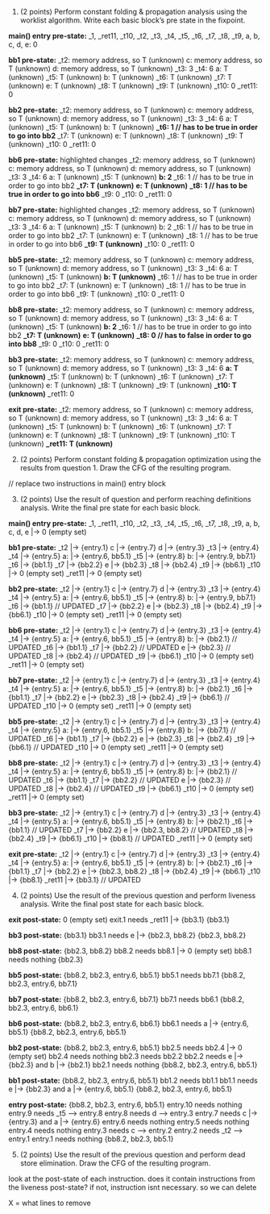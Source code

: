 1. (2 points) Perform constant folding & propagation analysis using the worklist algorithm. Write each basic
block’s pre state in the fixpoint.

**main() entry pre-state:**
_1, _ret11, _t10, _t2, _t3, _t4, _t5, _t6, _t7, _t8, _t9, a, b, c, d, e: 0


**bb1 pre-state:**
_t2: memory address, so T (unknown)
c: memory address, so T (unknown)
d: memory address, so T (unknown)
_t3: 3
_t4: 6
a: T (unknown)
_t5: T (unknown)
b: T (unknown)
_t6: T (unknown)
_t7: T (unknown)
e: T (unknown)
_t8: T (unknown)
_t9: T (unknown)
_t10: 0
_ret11: 0


**bb2 pre-state:**
_t2: memory address, so T (unknown)
c: memory address, so T (unknown)
d: memory address, so T (unknown)
_t3: 3
_t4: 6
a: T (unknown)
_t5: T (unknown)
b: T (unknown)
**_t6: 1 // has to be true in order to go into bb2**
_t7: T (unknown)
e: T (unknown)
_t8: T (unknown)
_t9: T (unknown)
_t10: 0
_ret11: 0


**bb6 pre-state:** highlighted changes
_t2: memory address, so T (unknown)
c: memory address, so T (unknown)
d: memory address, so T (unknown)
_t3: 3
_t4: 6
a: T (unknown)
_t5: T (unknown)
**b: 2**
_t6: 1 // has to be true in order to go into bb2
**_t7: T (unknown)**
**e: T (unknown)**
**_t8: 1 // has to be true in order to go into bb6**
_t9: 0
_t10: 0
_ret11: 0


**bb7 pre-state:** highlighted changes
_t2: memory address, so T (unknown)
c: memory address, so T (unknown)
d: memory address, so T (unknown)
_t3: 3
_t4: 6
a: T (unknown)
_t5: T (unknown)
b: 2
_t6: 1 // has to be true in order to go into bb2
_t7: T (unknown)
e: T (unknown)
_t8: 1 // has to be true in order to go into bb6
**_t9: T (unknown)**
_t10: 0
_ret11: 0


**bb5 pre-state:**
_t2: memory address, so T (unknown)
c: memory address, so T (unknown)
d: memory address, so T (unknown)
_t3: 3
_t4: 6
a: T (unknown)
_t5: T (unknown)
**b: T (unknown)**
_t6: 1 // has to be true in order to go into bb2
_t7: T (unknown)
e: T (unknown)
_t8: 1 // has to be true in order to go into bb6
_t9: T (unknown)
_t10: 0
_ret11: 0


**bb8 pre-state:**
_t2: memory address, so T (unknown)
c: memory address, so T (unknown)
d: memory address, so T (unknown)
_t3: 3
_t4: 6
a: T (unknown)
_t5: T (unknown)
**b: 2**
_t6: 1 // has to be true in order to go into bb2
**_t7: T (unknown)**
**e: T (unknown)**
**_t8: 0 // has to false in order to go into bb8**
_t9: 0
_t10: 0
_ret11: 0


**bb3 pre-state:**
_t2: memory address, so T (unknown)
c: memory address, so T (unknown)
d: memory address, so T (unknown)
_t3: 3
_t4: 6
**a: T (unknown)**
_t5: T (unknown)
b: T (unknown)
_t6: T (unknown)
_t7: T (unknown)
e: T (unknown)
_t8: T (unknown)
_t9: T (unknown)
**_t10: T (unknown)**
_ret11: 0


**exit pre-state:**
_t2: memory address, so T (unknown)
c: memory address, so T (unknown)
d: memory address, so T (unknown)
_t3: 3
_t4: 6
a: T (unknown)
_t5: T (unknown)
b: T (unknown)
_t6: T (unknown)
_t7: T (unknown)
e: T (unknown)
_t8: T (unknown)
_t9: T (unknown)
_t10: T (unknown)
**_ret11: T (unknown)**



2. (2 points) Perform constant folding & propagation optimization using the results from question 1. Draw the
CFG of the resulting program.

// replace two instructions in main() entry block


3. (2 points) Use the result of question and perform reaching definitions analysis. Write the final pre state for
each basic block.

**main() entry pre-state:**
_1, _ret11, _t10, _t2, _t3, _t4, _t5, _t6, _t7, _t8, _t9, a, b, c, d, e |-> 0 (empty set)


**bb1 pre-state:**
_t2    |-> {entry.1}
c      |-> {entry.7}
d      |-> {entry.3}
_t3    |-> {entry.4}
_t4    |-> {entry.5}
a:     |-> {entry.6, bb5.1}
_t5    |-> {entry.8}
b:     |-> {entry.9, bb7.1}
_t6    |-> {bb1.1}
_t7    |-> {bb2.2}
e      |-> {bb2.3}
_t8    |-> {bb2.4}
_t9    |-> {bb6.1}
_t10   |-> 0 (empty set)
_ret11 |-> 0 (empty set)


**bb2 pre-state:**
_t2    |-> {entry.1}
c      |-> {entry.7}
d      |-> {entry.3}
_t3    |-> {entry.4}
_t4    |-> {entry.5}
a:     |-> {entry.6, bb5.1}
_t5    |-> {entry.8}
b:     |-> {entry.9, bb7.1}
_t6    |-> {bb1.1} // UPDATED
_t7    |-> {bb2.2}
e      |-> {bb2.3}
_t8    |-> {bb2.4}
_t9    |-> {bb6.1}
_t10   |-> 0 (empty set)
_ret11 |-> 0 (empty set)


**bb6 pre-state:**
_t2    |-> {entry.1}
c      |-> {entry.7}
d      |-> {entry.3}
_t3    |-> {entry.4}
_t4    |-> {entry.5}
a:     |-> {entry.6, bb5.1}
_t5    |-> {entry.8}
b:     |-> {bb2.1} // UPDATED
_t6    |-> {bb1.1}
_t7    |-> {bb2.2} // UPDATED
e      |-> {bb2.3} // UPDATED
_t8    |-> {bb2.4} // UPDATED
_t9    |-> {bb6.1}
_t10   |-> 0 (empty set)
_ret11 |-> 0 (empty set)


**bb7 pre-state:**
_t2    |-> {entry.1}
c      |-> {entry.7}
d      |-> {entry.3}
_t3    |-> {entry.4}
_t4    |-> {entry.5}
a:     |-> {entry.6, bb5.1}
_t5    |-> {entry.8}
b:     |-> {bb2.1}
_t6    |-> {bb1.1}
_t7    |-> {bb2.2}
e      |-> {bb2.3}
_t8    |-> {bb2.4}
_t9    |-> {bb6.1} // UPDATED
_t10   |-> 0 (empty set)
_ret11 |-> 0 (empty set)


**bb5 pre-state:**
_t2    |-> {entry.1}
c      |-> {entry.7}
d      |-> {entry.3}
_t3    |-> {entry.4}
_t4    |-> {entry.5}
a:     |-> {entry.6, bb5.1}
_t5    |-> {entry.8}
b:     |-> {bb7.1} // UPDATED
_t6    |-> {bb1.1}
_t7    |-> {bb2.2}
e      |-> {bb2.3}
_t8    |-> {bb2.4}
_t9    |-> {bb6.1} // UPDATED
_t10   |-> 0 (empty set)
_ret11 |-> 0 (empty set)


**bb8 pre-state:**
_t2    |-> {entry.1}
c      |-> {entry.7}
d      |-> {entry.3}
_t3    |-> {entry.4}
_t4    |-> {entry.5}
a:     |-> {entry.6, bb5.1}
_t5    |-> {entry.8}
b:     |-> {bb2.1} // UPDATED
_t6    |-> {bb1.1}
_t7    |-> {bb2.2} // UPDATED
e      |-> {bb2.3} // UPDATED
_t8    |-> {bb2.4} // UPDATED
_t9    |-> {bb6.1}
_t10   |-> 0 (empty set)
_ret11 |-> 0 (empty set)


**bb3 pre-state:**
_t2    |-> {entry.1}
c      |-> {entry.7}
d      |-> {entry.3}
_t3    |-> {entry.4}
_t4    |-> {entry.5}
a:     |-> {entry.6, bb5.1}
_t5    |-> {entry.8}
b:     |-> {bb2.1}
_t6    |-> {bb1.1} // UPDATED
_t7    |-> {bb2.2}
e      |-> {bb2.3, bb8.2} // UPDATED
_t8    |-> {bb2.4}
_t9    |-> {bb6.1}
_t10   |-> {bb8.1} // UPDATED
_ret11 |-> 0 (empty set)


**exit pre-state:**
_t2    |-> {entry.1}
c      |-> {entry.7}
d      |-> {entry.3}
_t3    |-> {entry.4}
_t4    |-> {entry.5}
a:     |-> {entry.6, bb5.1}
_t5    |-> {entry.8}
b:     |-> {bb2.1}
_t6    |-> {bb1.1}
_t7    |-> {bb2.2}
e      |-> {bb2.3, bb8.2}
_t8    |-> {bb2.4}
_t9    |-> {bb6.1}
_t10   |-> {bb8.1}
_ret11 |-> {bb3.1} // UPDATED


4. (2 points) Use the result of the previous question and perform liveness analysis. Write the final post state for
each basic block.

**exit post-state:** 0 (empty set)
exit.1 needs _ret11 |-> {bb3.1}
{bb3.1}

**bb3 post-state:** {bb3.1}
bb3.1 needs e |-> {bb2.3, bb8.2}
{bb2.3, bb8.2}

**bb8 post-state:** {bb2.3, bb8.2}
bb8.2 needs bb8.1 |-> 0 (empty set)
bb8.1 needs nothing
{bb2.3}

**bb5 post-state:** {bb8.2, bb2.3, entry.6, bb5.1}
bb5.1 needs bb7.1
{bb8.2, bb2.3, entry.6, bb7.1}

**bb7 post-state:** {bb8.2, bb2.3, entry.6, bb7.1}
bb7.1 needs bb6.1
{bb8.2, bb2.3, entry.6, bb6.1}

**bb6 post-state:** {bb8.2, bb2.3, entry.6, bb6.1}
bb6.1 needs a |-> {entry.6, bb5.1}
{bb8.2, bb2.3, entry.6, bb5.1}

**bb2 post-state:** {bb8.2, bb2.3, entry.6, bb5.1}
bb2.5 needs bb2.4 |-> 0 (empty set)
bb2.4 needs nothing
bb2.3 needs bb2.2
bb2.2 needs e |-> {bb2.3} and b |-> {bb2.1}
bb2.1 needs nothing
{bb8.2, bb2.3, entry.6, bb5.1}

**bb1 post-state:** {bb8.2, bb2.3, entry.6, bb5.1}
bb1.2 needs bb1.1
bb1.1 needs e |-> {bb2.3} and a |-> {entry.6, bb5.1}
{bb8.2, bb2.3, entry.6, bb5.1}

**entry post-state:** {bb8.2, bb2.3, entry.6, bb5.1}
entry.10 needs nothing
entry.9 needs _t5 --> entry.8
entry.8 needs d --> entry.3
entry.7 needs c |-> {entry.3} and a |-> {entry.6}
entry.6 needs nothing
entry.5 needs nothing
entry.4 needs nothing
entry.3 needs c --> entry.2
entry.2 needs _t2 --> entry.1
entry.1 needs nothing
{bb8.2, bb2.3, bb5.1}


5. (2 points) Use the result of the previous question and perform dead store elimination. Draw the CFG of the
resulting program.

look at the post-state of each instruction.
does it contain instructions from the liveness post-state? if not, instruction isnt necessary. so we can delete

X = what lines to remove